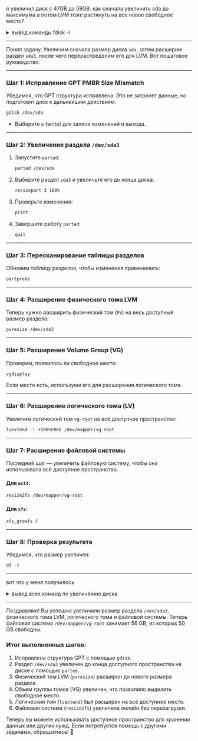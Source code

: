 я увеличил диск с 47GB до 59GB. как сначала увеличить sda до максимума а потом LVM тоже растянуть на все новое свободное место?

<details><summary>вывод команды fdisk -l</summary>

```shell
root:~# fdisk -l
GPT PMBR size mismatch (97677311 != 123731967) will be corrected by write.
The backup GPT table is not on the end of the device.
Disk /dev/sda: 59 GiB, 63350767616 bytes, 123731968 sectors
Disk model: BlockVolume

Device       Start      End  Sectors  Size Type
/dev/sda1     2048  1050623  1048576  512M EFI System
/dev/sda2  1050624  2050047   999424  488M Linux filesystem
/dev/sda3  2050048 97675263 95625216 45.6G Linux LVM

Disk /dev/mapper/vg-root: 44.64 GiB, 47928311808 bytes, 93609984 sectors

Disk /dev/mapper/vg-swap_1: 980 MiB, 1027604480 bytes, 2007040 sectors
```

</details>

---

Понял задачу. Увеличим сначала размер диска `sda`, затем расширим раздел `sda3`, после чего перераспределим его для LVM. Вот пошаговое руководство:

---

### Шаг 1: Исправление GPT PMBR Size Mismatch
Убедимся, что GPT структура исправлена. Это не затронет данные, но подготовит диск к дальнейшим действиям.

```bash
gdisk /dev/sda
```

- Выберите `w` (write) для записи изменений и выхода.

---

### Шаг 2: Увеличение раздела `/dev/sda3`
1. Запустите `parted`:
   ```bash
   parted /dev/sda
   ```

2. Выберите раздел `sda3` и увеличьте его до конца диска:
   ```bash
   resizepart 3 100%
   ```

3. Проверьте изменения:
   ```bash
   print
   ```

4. Завершите работу `parted`:
   ```bash
   quit
   ```

---

### Шаг 3: Пересканирование таблицы разделов
Обновим таблицу разделов, чтобы изменения применились:
```bash
partprobe
```

---

### Шаг 4: Расширение физического тома LVM
Теперь нужно расширить физический том (`PV`) на весь доступный размер раздела:

```bash
pvresize /dev/sda3
```

---

### Шаг 5: Расширение Volume Group (VG)
Проверим, появилось ли свободное место:
```bash
vgdisplay
```

Если место есть, используем его для расширения логического тома.

---

### Шаг 6: Расширение логического тома (LV)
Увеличим логический том `vg-root` на всё доступное пространство:

```bash
lvextend -l +100%FREE /dev/mapper/vg-root
```

---

### Шаг 7: Расширение файловой системы
Последний шаг — увеличить файловую систему, чтобы она использовала всё доступное пространство.

#### Для `ext4`:
```bash
resize2fs /dev/mapper/vg-root
```

#### Для `xfs`:
```bash
xfs_growfs /
```

---

### Шаг 8: Проверка результата
Убедимся, что размер увеличен:
```bash
df -h
```

---
вот что у меня получилось
<details><summary>вывод всех команд по увеличению диска</summary>

```shell
root:~# parted /dev/sda
GNU Parted 3.5
Using /dev/sda
Welcome to GNU Parted! Type 'help' to view a list of commands.
(parted) resizepart 3 100%
(parted) print
Model: ORACLE BlockVolume (scsi)
Disk /dev/sda: 63.4GB
Sector size (logical/physical): 512B/4096B
Partition Table: gpt
Disk Flags:

Number  Start   End     Size    File system  Name                  Flags
 1      1049kB  538MB   537MB   fat16        EFI System Partition  boot, esp
 2      538MB   1050MB  512MB   ext2
 3      1050MB  63.4GB  62.3GB                                     lvm

(parted) quit
Information: You may need to update /etc/fstab.

root:~# partprobe
root:~# pvresize /dev/sda3
  Physical volume "/dev/sda3" changed
  1 physical volume(s) resized or updated / 0 physical volume(s) not resized
root:~# vgdisplay
  --- Volume group ---
  VG Name               vg-root
  System ID
  Format                lvm2
  Metadata Areas        1
  Metadata Sequence No  5
  VG Access             read/write
  VG Status             resizable
  MAX LV                0
  Cur LV                2
  Open LV               2
  Max PV                0
  Cur PV                1
  Act PV                1
  VG Size               <58.02 GiB
  PE Size               4.00 MiB
  Total PE              14853
  Alloc PE / Size       11672 / 45.59 GiB
  Free  PE / Size       3181 / <12.43 GiB

root:~# lvextend -l +100%FREE /dev/mapper/vg-root
  Size of logical volume vg/root changed from <44.64 GiB (11427 extents) to 57.06 GiB (14608 extents).
  Logical volume vg/root successfully resized.
root:~# resize2fs /dev/mapper/vg-root
resize2fs 1.47.0 (5-Feb-2023)
Filesystem at /dev/mapper/vg-root is mounted on /; on-line resizing required
old_desc_blocks = 6, new_desc_blocks = 8
The filesystem on /dev/mapper/vg-root is now 14958592 (4k) blocks long.

root:~# df -h
Filesystem                     Size  Used Avail Use% Mounted on
udev                           9.8G     0  9.8G   0% /dev
tmpfs                          2.0G  972K  2.0G   1% /run
/dev/mapper/vg-root   56G  4.0G   50G   8% /
tmpfs                          9.8G   28M  9.8G   1% /dev/shm
tmpfs                          5.0M     0  5.0M   0% /run/lock
/dev/sda2                      456M  140M  292M  33% /boot
/dev/sda1                      512M  6.1M  506M   2% /boot/efi
/dev/fuse                      128M   16K  128M   1% /etc/pve
tmpfs                          2.0G     0  2.0G   0% /run/user/0
```

</details>

---

Поздравляю! Вы успешно увеличили размер раздела `/dev/sda3`, физического тома LVM, логического тома и файловой системы. Теперь файловая система `/dev/mapper/vg-root` занимает 56 GB, из которых 50 GB свободны.

### Итог выполненных шагов:
1. Исправлена структура GPT с помощью `gdisk`.
2. Раздел `/dev/sda3` увеличен до конца доступного пространства на диске с помощью `parted`.
3. Физический том LVM (`pvresize`) расширен до нового размера раздела.
4. Объем группы томов (VG) увеличен, что позволило выделить свободное место.
5. Логический том (`lvextend`) был расширен на всё доступное место.
6. Файловая система (`resize2fs`) увеличена онлайн без перезагрузки.

Теперь вы можете использовать доступное пространство для хранения данных или других нужд. Если потребуется помощь с другими задачами, обращайтесь! 🚀

